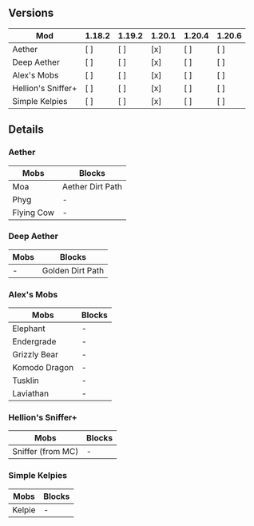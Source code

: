 ## Versions
| Mod                | 1.18.2 | 1.19.2 | 1.20.1 | 1.20.4 | 1.20.6 |
| ---                | ---    | ---    | ---    | ---    | ---    |
| Aether             | [ ]    | [ ]    | [x]    | [ ]    | [ ]    |
| Deep Aether        | [ ]    | [ ]    | [x]    | [ ]    | [ ]    |
| Alex's Mobs        | [ ]    | [ ]    | [x]    | [ ]    | [ ]    |
| Hellion's Sniffer+ | [ ]    | [ ]    | [x]    | [ ]    | [ ]    |
| Simple Kelpies     | [ ]    | [ ]    | [x]    | [ ]    | [ ]    |

## Details

### Aether
| Mobs       | Blocks           |
| ---        | ---              |
| Moa        | Aether Dirt Path |
| Phyg       | -                |
| Flying Cow | -                |

### Deep Aether
| Mobs | Blocks           |
| ---  | ---              |
| -    | Golden Dirt Path |

### Alex's Mobs
| Mobs          | Blocks |
| ---           | ---    |
| Elephant      | -      |
| Endergrade    | -      |
| Grizzly Bear  | -      |
| Komodo Dragon | -      |
| Tusklin       | -      |
| Laviathan     | -      |

### Hellion's Sniffer+
| Mobs              | Blocks |
| ---               | ---    |
| Sniffer (from MC) | -      |

### Simple Kelpies
| Mobs              | Blocks |
| ---               | ---    |
| Kelpie            | -      |